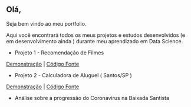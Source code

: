 ## Olá,

Seja bem vindo ao meu portfolio.

Aqui você encontrará todos os meus projetos e estudos desenvolvidos (e em desenvolvimento ainda ) durante meu aprendizado em Data Science.

* Projeto 1 - Recomendação de Filmes

[Demonstração](https://roger-recosystem.herokuapp.com/) | [Código Fonte](https://github.com/rogermyr/Recomendacao-Deploy)

* Projeto 2 - Calculadora de Aluguel ( Santos/SP )

[Demonstração](https://aluguel-santos.herokuapp.com/) | [Código Fonte](https://github.com/rogermyr/aluguel_santos)

* Análise sobre a progressão do Coronavirus na Baixada Santista
